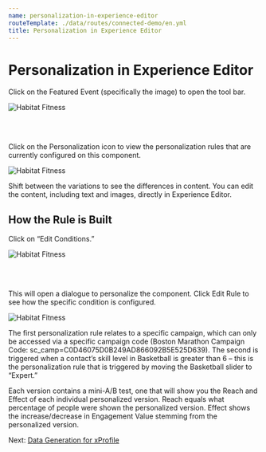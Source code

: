 ```yaml
---
name: personalization-in-experience-editor
routeTemplate: ./data/routes/connected-demo/en.yml
title: Personalization in Experience Editor
---
```


# Personalization in Experience Editor

Click on the Featured Event (specifically the image) to open the tool bar.

![Habitat Fitness](/assets/img/Personalization1.jpg)

<br/><br/>

Click on the Personalization icon to view the personalization rules that are currently configured on this component.

![Habitat Fitness](/assets/img/Personalization2.jpg)

Shift between the variations to see the differences in content. 
You can edit the content, including text and images, directly in Experience Editor.

## How the Rule is Built

Click on “Edit Conditions.”

![Habitat Fitness](/assets/img/Personalization3.jpg)

<br/><br/>

This will open a dialogue to personalize the component. Click Edit Rule to see how the specific condition is configured.

![Habitat Fitness](/assets/img/Personalization4.jpg)

The first personalization rule relates to a specific campaign, which can only be accessed via a specific campaign code (Boston Marathon Campaign Code: sc_camp=C0D46075D0B249AD866092B5E525D639). The second is triggered when a contact’s skill level in Basketball is greater than 6 – this is the personalization rule that is triggered by moving the Basketball slider to “Expert.”

Each version contains a mini-A/B test, one that will show you the Reach and Effect of each individual personalized version. Reach equals what percentage of people were shown the personalized version. Effect shows the increase/decrease in Engagement Value stemming from the personalized version.

Next: [Data Generation for xProfile](/connected-demo/explore-sitecore/xprofile)